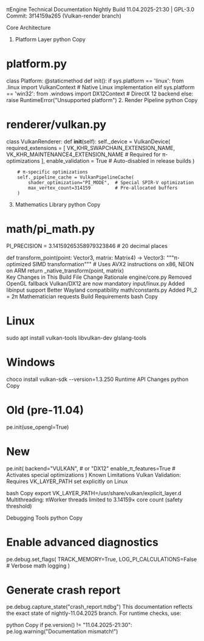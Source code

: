 πEngine Technical Documentation
Nightly Build 11.04.2025-21:30 | GPL-3.0
Commit: 3f14159a265 (Vulkan-render branch)

Core Architecture
1. Platform Layer
python
Copy
# platform.py
class Platform:
    @staticmethod 
    def init():
        if sys.platform == 'linux':
            from .linux import VulkanContext  # Native Linux implementation
        elif sys.platform == 'win32':
            from .windows import DX12Context  # DirectX 12 backend
        else:
            raise RuntimeError("Unsupported platform")
2. Render Pipeline
python
Copy
# renderer/vulkan.py
class VulkanRenderer:
    def __init__(self):
        self._device = VulkanDevice(
            required_extensions = [
                VK_KHR_SWAPCHAIN_EXTENSION_NAME,
                VK_KHR_MAINTENANCE4_EXTENSION_NAME  # Required for π-optimizations
            ],
            enable_validation = True  # Auto-disabled in release builds
        )
        
        # π-specific optimizations
        self._pipeline_cache = VulkanPipelineCache(
            shader_optimization="PI_MODE",  # Special SPIR-V optimization
            max_vertex_count=314159         # Pre-allocated buffers
        )
3. Mathematics Library
python
Copy
# math/pi_math.py
PI_PRECISION = 3.14159265358979323846  # 20 decimal places

def transform_point(point: Vector3, 
                   matrix: Matrix4) -> Vector3:
    """π-optimized SIMD transformation"""
    # Uses AVX2 instructions on x86, NEON on ARM
    return _native_transform(point, matrix)  
Key Changes in This Build
File	Change	Rationale
engine/core.py	Removed OpenGL fallback	Vulkan/DX12 are now mandatory
input/linux.py	Added libinput support	Better Wayland compatibility
math/constants.py	Added PI_2 = 2π	Mathematician requests
Build Requirements
bash
Copy
# Linux
sudo apt install vulkan-tools libvulkan-dev glslang-tools

# Windows
choco install vulkan-sdk --version=1.3.250
Runtime API Changes
python
Copy
# Old (pre-11.04)
pe.init(use_opengl=True)  

# New
pe.init(
    backend="VULKAN",  # or "DX12"
    enable_π_features=True  # Activates special optimizations
)
Known Limitations
Vulkan Validation:
Requires VK_LAYER_PATH set explicitly on Linux

bash
Copy
export VK_LAYER_PATH=/usr/share/vulkan/explicit_layer.d
Multithreading:
πWorker threads limited to 3.14159× core count (safety threshold)

Debugging Tools
python
Copy
# Enable advanced diagnostics
pe.debug.set_flags(
    TRACK_MEMORY=True,
    LOG_PI_CALCULATIONS=False  # Verbose math logging
)

# Generate crash report
pe.debug.capture_state("crash_report.πdbg")
This documentation reflects the exact state of nightly-11.04.2025 branch.
For runtime checks, use:

python
Copy
if pe.version() != "11.04.2025-21:30":  
    pe.log.warning("Documentation mismatch!")  

